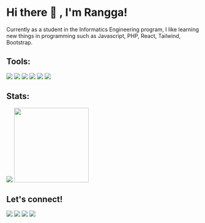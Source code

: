 # <h1>Hi there 👋 , I'm Rangga!</h1>
<p>Currently as a student in the Informatics Engineering program, I like learning new things in programming such as Javascript, PHP, React, Tailwind, Bootstrap.</p>

### <h2>Tools:</h2>
<div>
    <img src="https://img.shields.io/badge/OS-Windows-blue?&logo=windows" />
    <img src="https://img.shields.io/badge/Build-Vite-blue?&logo=vite" />
    <img src="https://img.shields.io/badge/Code-Javascript-blue?&logo=javascript" />
    <img src="https://img.shields.io/badge/Code-React-blue?&logo=react" />
    <img src="https://img.shields.io/badge/Code-PHP-blue?&logo=php" />
    <img src="https://img.shields.io/badge/Text%20Editor-Visual%20Studio%20Code-blue?&logo=visual%20studio%20code&logoColor=blue" />
</div>

### <h2>Stats:</h2>
<div>
    <img src="https://github-readme-stats.vercel.app/api?username=azharanggakusuma&count_private=true&show_icons=true&theme=algolia" />
    <img src="https://github-readme-stats.vercel.app/api/top-langs/?username=azharanggakusuma&theme=algolia" height=195 />
</div>

### <h2>Let's connect!</h2>
<div>
    <a href="https://azharangga.my.id" target="blank"><img src="https://img.shields.io/badge/Website-https://azharangga.my.id-green?" /></a>
    <a href="https://linkedin.com/azharangga-kusuma-9a30911a0/" target="blank"><img src="https://img.shields.io/badge/Azharangga_Kusuma-30302f?style=flat&logo=linkedin" /></a>
    <a href="https://instagram.com/azharangga_kusuma/" target="blank"><img src="https://img.shields.io/badge/azharangga_kusuma-30302f?style=flat&logo=instagram" /></a>
    <a href="https://www.paypal.me/azharanggakusuma" target="blank"><img src="https://ionicabizau.github.io/badges/paypal.svg" /></a>
</div>
